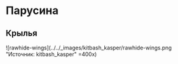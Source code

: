# Парусина

## Крылья

![rawhide-wings](../../_images/kitbash_kasper/rawhide-wings.png "Источник: kitbash_kasper" =400x)

